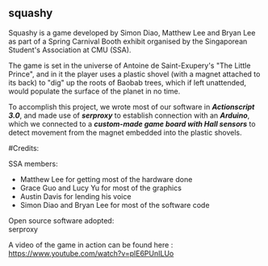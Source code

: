 ## squashy


Squashy is a game developed by Simon Diao, Matthew Lee and Bryan Lee as part of a Spring Carnival Booth exhibit organised by the Singaporean Student's Association at CMU (SSA).

The game is set in the universe of Antoine de Saint-Exupery's "The Little Prince", and in it the player uses a plastic shovel (with a magnet attached to its back) to "dig" up the roots of Baobab trees, which if left unattended, would populate the surface of the planet in no time.

To accomplish this project, we wrote most of our software in *__Actionscript 3.0__*, and made use of *__serproxy__* to establish connection with an *__Arduino__*, which we connected to a *__custom-made game board with Hall sensors__* to detect movement from the magnet embedded into the plastic shovels.

#Credits:

SSA members:

- Matthew Lee for getting most of the hardware done <br>
- Grace Guo and Lucy Yu for most of the graphics <br>
- Austin Davis for lending his voice<br>
- Simon Diao and Bryan Lee for most of the software code <br>

Open source software adopted: <br>
serproxy

A video of the game in action can be found here : https://www.youtube.com/watch?v=plE6PUnILUo
